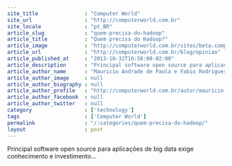 ```yaml
---
site_title               : "Computer World"
site_url                 : "http://computerworld.com.br"
site_locale              : "pt_BR"
article_slug             : "quem-precisa-do-hadoop"
article_title            : "Quem precisa do Hadoop?"
article_image            : "http://computerworld.com.br/sites/beta.computerworld.com.br/files/news_articles/big_data2.jpg"
article_url              : "http://computerworld.com.br/blog/opiniao"
article_published_at     : "2013-10-31T16:58:00-02:00"
article_description      : "Principal software open source para aplicações de big data exige conhecimento e investimento..."
article_author_name      : "Mauricio Andrade de Paula e Fabio Rodrigues"
article_author_image     : null
article_author_biography : null
article_author_profile   : "http://computerworld.com.br/autor/mauricio-andrade-de-paula-e-fabio-rodrigues"
article_author_facebook  : null
article_author_twitter   : null
category                 : ['technology']
tags                     : ['Computer World']
permalink                : "/:categories/quem-precisa-do-hadoop/"
layout                   : post
---
```


Principal software open source para aplicações de big data exige conhecimento e investimento...
